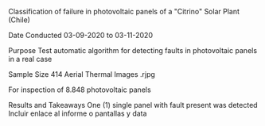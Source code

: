 Classification of failure in photovoltaic panels of a "Citrino" Solar Plant (Chile)

Date Conducted
03-09-2020 to 03-11-2020

Purpose
Test automatic algorithm for detecting faults in photovoltaic panels in a real case

Sample Size
414 Aerial Thermal Images .rjpg

For inspection of 8.848 photovoltaic panels

Results and Takeaways
One (1) single panel with fault present was detected
Incluir enlace al informe o pantallas y data
